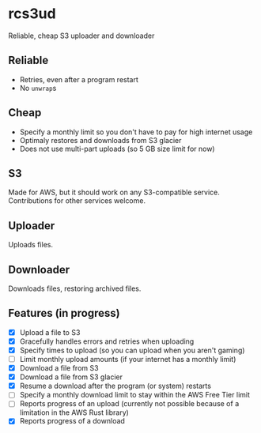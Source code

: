 # rcs3ud
Reliable, cheap S3 uploader and downloader

## Reliable
- Retries, even after a program restart
- No `unwrap`s

## Cheap
- Specify a monthly limit so you don't have to pay for high internet usage
- Optimaly restores and downloads from S3 glacier
- Does not use multi-part uploads (so 5 GB size limit for now)

## S3
Made for AWS, but it should work on any S3-compatible service. Contributions for other services welcome.

## Uploader
Uploads files.

## Downloader
Downloads files, restoring archived files.

## Features (in progress)
- [x] Upload a file to S3
- [x] Gracefully handles errors and retries when uploading
- [x] Specify times to upload (so you can upload when you aren't gaming)
- [ ] Limit monthly upload amounts (if your internet has a monthly limit)
- [x] Download a file from S3
- [x] Download a file from S3 glacier
- [x] Resume a download after the program (or system) restarts
- [ ] Specify a monthly download limit to stay within the AWS Free Tier limit
- [ ] Reports progress of an upload (currently not possible because of a limitation in the AWS Rust library)
- [x] Reports progress of a download
